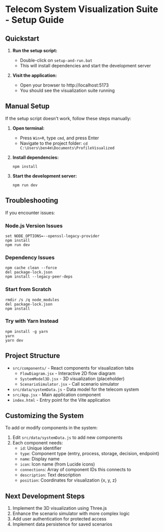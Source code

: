 # Telecom System Visualization Suite - Setup Guide

## Quickstart

1. **Run the setup script:**
   - Double-click on `setup-and-run.bat` 
   - This will install dependencies and start the development server

2. **Visit the application:**
   - Open your browser to http://localhost:5173
   - You should see the visualization suite running

## Manual Setup

If the setup script doesn't work, follow these steps manually:

1. **Open terminal:** 
   - Press `Win+R`, type `cmd`, and press Enter
   - Navigate to the project folder: `cd C:\Users\ben4m\Documents\ProfileVisualized`

2. **Install dependencies:**
   ```
   npm install
   ```

3. **Start the development server:**
   ```
   npm run dev
   ```

## Troubleshooting

If you encounter issues:

### Node.js Version Issues
```
set NODE_OPTIONS=--openssl-legacy-provider
npm install
npm run dev
```

### Dependency Issues
```
npm cache clean --force
del package-lock.json
npm install --legacy-peer-deps
```

### Start from Scratch
```
rmdir /s /q node_modules
del package-lock.json
npm install
```

### Try with Yarn Instead
```
npm install -g yarn
yarn
yarn dev
```

## Project Structure

- `src/components/` - React components for visualization tabs
  - `FlowDiagram.jsx` - Interactive 2D flow diagram
  - `SystemModel3D.jsx` - 3D visualization (placeholder)
  - `ScenarioSimulator.jsx` - Call scenario simulator
- `src/data/systemData.js` - Data model for the telecom system
- `src/App.jsx` - Main application component
- `index.html` - Entry point for the Vite application

## Customizing the System

To add or modify components in the system:

1. Edit `src/data/systemData.js` to add new components
2. Each component needs:
   - `id`: Unique identifier
   - `type`: Component type (entry, process, storage, decision, endpoint)
   - `name`: Display name
   - `icon`: Icon name (from Lucide icons)
   - `connections`: Array of component IDs this connects to
   - `description`: Text description
   - `position`: Coordinates for visualization {x, y, z}

## Next Development Steps

1. Implement the 3D visualization using Three.js
2. Enhance the scenario simulator with more complex logic
3. Add user authentication for protected access
4. Implement data persistence for saved scenarios
